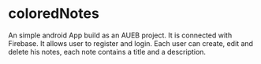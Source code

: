 # coloredNotes

An simple android App build as an AUEB project. It is connected with Firebase. 
It allows user to register and login.
Each user can create, edit and delete his notes, each note contains a title and a description.
